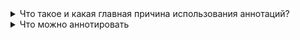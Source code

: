 <details><summary>Что такое и какая главная причина использования аннотаций?</summary>
    <p><b>Аннотация</b> - средство, позволяющее встраивать справочную информацию в исходные файлы</p>
    <p>Эта информация может использоваться различными средствами на стадии разработки или развертывания программы.
        Например, аннотация может обрабатываться генераторами исходного кода
    </p>
    <ul>Функции аннотации
        <li>даёт дополнительную информацию для компилятора</li>
        <li>даёт информацию различным инструментам для генерации другого кода, конфигураций и т. д.</li>
        <li>может использоваться во время выполнения для получения данных через отражение (reflection)</li>
    </ul>
</details>

<details><summary>Что можно аннотировать</summary>
    <p>классы, методы, поля, параметры, константы перечисления, сами аннотации</p>
</details>
